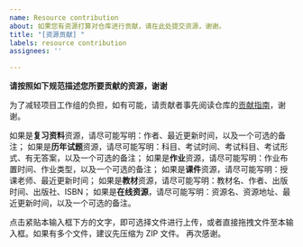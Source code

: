 ```yaml
---
name: Resource contribution
about: 如果您有资源打算对仓库进行贡献，请在此处提交资源，谢谢。
title: "[资源贡献] "
labels: resource contribution
assignees: ''

---
```


**请按照如下规范描述您所要贡献的资源，谢谢**

为了减轻项目工作组的负担，如有可能，请贡献者事先阅读仓库的[贡献指南](../../blob/master/仓库资源/贡献指南.md)，谢谢。

如果是**复习资料**资源，请尽可能写明：作者、最近更新时间，以及一个可选的备注；
如果是**历年试题**资源，请尽可能写明：科目、考试时间、考试科目、考试形式、有无答案，以及一个可选的备注；
如果是**作业**资源，请尽可能写明：作业布置时间、作业类型，以及一个可选的备注；
如果是**课件**资源，请尽可能写明：授课老师、最近更新时间；
如果是**教材**资源，请尽可能写明：教材名、作者、出版时间、出版社、ISBN；
如果是**在线资源**，请尽可能写明：资源名、资源地址、最近更新时间，以及一个可选的备注。

点击紧贴本输入框下方的文字，即可选择文件进行上传，或者直接拖拽文件至本输入框。如果有多个文件，建议先压缩为 ZIP 文件。
再次感谢。
